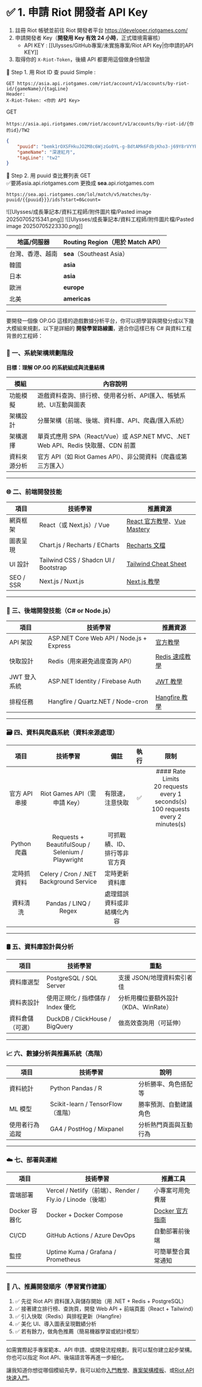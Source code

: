 # ✅ 1. 申請 Riot 開發者 API Key

1. 註冊 Riot 帳號並前往 Riot 開發者平台  https://developer.riotgames.com/
2. 申請開發者 Key（**開發用 Key 有效 24 小時**，正式環境需審核）
	-  API KEY : [[Ulysses/GitHub專案/未實施專案/Riot API Key|你申請的API KEY]]
3. 取得你的 `X-Riot-Token`，後續 API 都要用這個做身份驗證

📌 Step 1. 用 Riot ID 查 puuid
Simple :
```
GET https://asia.api.riotgames.com/riot/account/v1/accounts/by-riot-id/{gameName}/{tagLine}
Header:
X-Riot-Token: <你的 API Key>
```

GET 
```
https://asia.api.riotgames.com/riot/account/v1/accounts/by-riot-id/{你的id}/TW2
```

```json
{
    "puuid": "bemk1rOXSFHkuJO2M8c6WjzGo0YL-g-BdtAMk6FdbjKho3-j69Y8rVYYPM1BJuUrpYZn-puUMwBPkQ",
    "gameName": "深邃紅月",
    "tagLine": "tw2"
}
```

📌 Step 2. 用 puuid 查比賽列表 
GET  
✅要將asia.api.riotgames.com 更換成 **sea**.api.riotgames.com 
```
https://sea.api.riotgames.com/lol/match/v5/matches/by-puuid/{{puuid}}}/ids?start=0&count=
```

![[Ulysses/成長筆記本/資料工程師/附件圖片檔/Pasted image 20250705215341.png]]
![[Ulysses/成長筆記本/資料工程師/附件圖片檔/Pasted image 20250705223330.png]]

| 地區/伺服器   | Routing Region（用於 Match API） |
| -------- | ---------------------------- |
| 台灣、香港、越南 | **sea**（Southeast Asia）      |
| 韓國       | **asia**                     |
| 日本       | **asia**                     |
| 歐洲       | **europe**                   |
| 北美       | **americas**                 |


---

要開發一個像 OP.GG 這樣的遊戲數據分析平台，你可以把學習與開發分成以下幾大模組來規劃，以下是詳細的 **開發學習路線圖**，適合你這樣已有 C# 與資料工程背景的工程師：

### 🔧 一、系統架構規劃階段

**目標：理解 OP.GG 的系統組成與流量結構**

| 模組     | 內容說明                                                            |
| ------ | --------------------------------------------------------------- |
| 功能模擬   | 遊戲資料查詢、排行榜、使用者分析、API匯入、帳號系統、UI互動與圖表                             |
| 架構設計   | 分層架構（前端、後端、資料庫、API、爬蟲/匯入系統）                                     |
| 架構選擇   | 單頁式應用 SPA（React/Vue）或 ASP.NET MVC、.NET Web API、Redis 快取層、CDN 前置 |
| 資料來源分析 | 官方 API（如 Riot Games API）、非公開資料（爬蟲或第三方匯入）                        |

---

### 🌐 二、前端開發技能

|項目|技術學習|推薦資源|
|---|---|---|
|網頁框架|React（或 Next.js）/ Vue|[React 官方教學](https://chatgpt.com/c/f)、[Vue Mastery](https://chatgpt.com/c/f)|
|圖表呈現|Chart.js / Recharts / ECharts|[Recharts 文檔](https://chatgpt.com/c/f)|
|UI 設計|Tailwind CSS / Shadcn UI / Bootstrap|[Tailwind Cheat Sheet](https://chatgpt.com/c/f)|
|SEO / SSR|Next.js / Nuxt.js|[Next.js 教學](https://chatgpt.com/c/f)|

---

### 🧠 三、後端開發技能（C# or Node.js）

|項目|技術學習|推薦資源|
|---|---|---|
|API 架設|ASP.NET Core Web API / Node.js + Express|[官方教學](https://chatgpt.com/c/f)|
|快取設計|Redis（用來避免過度查詢 API）|[Redis 速成教學](https://chatgpt.com/c/f)|
|JWT 登入系統|ASP.NET Identity / Firebase Auth|[JWT 教學](https://chatgpt.com/c/f)|
|排程任務|Hangfire / Quartz.NET / Node-cron|[Hangfire 教學](https://chatgpt.com/c/f)|

---

### 🗃️ 四、資料與爬蟲系統（資料來源處理）

|    項目     |                       技術學習                       |       備註        | 執行  |                                           限制                                            |
| :-------: | :----------------------------------------------: | :-------------: | :-: | :-------------------------------------------------------------------------------------: |
| 官方 API 串接 |             Riot Games API（需申請 Key）              |    有限速，注意快取     |  ✅  | #### Rate Limits<br>20 requests every 1 seconds(s)  <br>100 requests every 2 minutes(s) |
| Python 爬蟲 | Requests + BeautifulSoup / Selenium / Playwright | 可抓戰績、ID、排行等非官方頁 |     |                                                                                         |
|   定時抓資料   |     Celery / Cron / .NET Background Service      |     定時更新資料庫     |     |                                                                                         |
|   資料清洗    |              Pandas / LINQ / Regex               |  處理錯誤資料或非結構化內容  |     |                                                                                         |

---

### 🛢️ 五、資料庫設計與分析

|項目|技術學習|重點|
|---|---|---|
|資料庫選型|PostgreSQL / SQL Server|支援 JSON/地理資料索引者佳|
|資料表設計|使用正規化 / 指標儲存 / Index 優化|分析用欄位要額外設計（KDA、WinRate）|
|資料倉儲（可選）|DuckDB / ClickHouse / BigQuery|做高效查詢用（可延伸）|

---

### 📈 六、數據分析與推薦系統（高階）

|項目|技術學習|說明|
|---|---|---|
|資料統計|Python Pandas / R|分析勝率、角色搭配等|
|ML 模型|Scikit-learn / TensorFlow（進階）|勝率預測、自動建議角色|
|使用者行為追蹤|GA4 / PostHog / Mixpanel|分析熱門頁面與互動行為|

---

### ☁️ 七、部署與運維

|項目|技術學習|推薦工具|
|---|---|---|
|雲端部署|Vercel / Netlify（前端）、Render / Fly.io / Linode（後端）|小專案可用免費層|
|Docker 容器化|Docker + Docker Compose|[Docker 官方指南](https://chatgpt.com/c/f)|
|CI/CD|GitHub Actions / Azure DevOps|自動部署前後端|
|監控|Uptime Kuma / Grafana / Prometheus|可簡單整合異常通知|

---
### 🧪 八、推薦開發順序（學習實作建議）

1. ✅ 先從 Riot API 資料匯入與儲存開始（用 .NET + Redis + PostgreSQL）    
2. ✅ 接著建立排行榜、查詢頁，開發 Web API + 前端頁面（React + Tailwind）    
3. ✅ 引入快取（Redis）與排程更新（Hangfire）    
4. ✅ 美化 UI、導入圖表呈現戰績分析    
5. ✅ 若有餘力，做角色推薦（簡易機器學習或統計模型）
    
---

如需實際起手專案範本、API 申請、或開發流程規劃，我可以幫你建立起步架構。你也可以指定 Riot API、後端語言等再進一步細化。

讓我知道你想從哪個模組先學，我可以給你[入門教學](https://chatgpt.com/c/f)、[專案架構模板](https://chatgpt.com/c/f)、或[Riot API 快速入門](https://chatgpt.com/c/f)。
